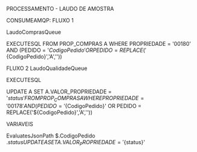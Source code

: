 PROCESSAMENTO - LAUDO DE AMOSTRA

CONSUMEAMQP:
FLUXO 1

LaudoComprasQueue

EXECUTESQL
FROM PROP_COMPRAS A
WHERE PROPRIEDADE = '00180'
AND (PEDIDO = '${CodigoPedido}' OR PEDIDO = REPLACE('${CodigoPedido}','A',''))


FLUXO 2
LaudoQualidadeQueue

EXECUTESQL

UPDATE A SET A.VALOR_PROPRIEDADE = '${status}'
FROM PROP_COMPRAS A
WHERE PROPRIEDADE = '00178'
AND (PEDIDO = '${CodigoPedido}' OR PEDIDO = REPLACE('${CodigoPedido}','A',''))

VARIAVEIS

EvaluatesJsonPath
  $.CodigoPedido
  $.status
  UPDATE A SET A.VALOR_PROPRIEDADE = '${status}'
